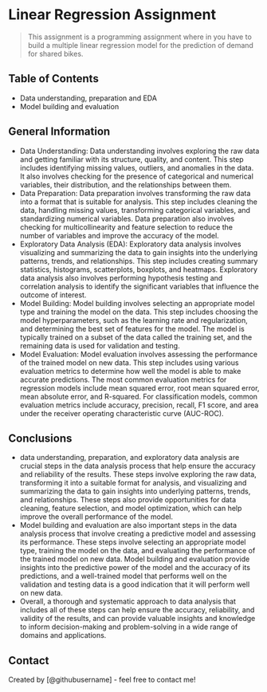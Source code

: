 # Linear Regression Assignment
> This assignment is a programming assignment where in you have to build a multiple linear regression model for the prediction of demand for shared bikes. 


## Table of Contents
* Data understanding, preparation and EDA
* Model building and evaluation

<!-- You can include any other section that is pertinent to your problem -->

## General Information
- Data Understanding:
Data understanding involves exploring the raw data and getting familiar with its structure, quality, and content. This step includes identifying missing values, outliers, and anomalies in the data. It also involves checking for the presence of categorical and numerical variables, their distribution, and the relationships between them.
- Data Preparation:
Data preparation involves transforming the raw data into a format that is suitable for analysis. This step includes cleaning the data, handling missing values, transforming categorical variables, and standardizing numerical variables. Data preparation also involves checking for multicollinearity and feature selection to reduce the number of variables and improve the accuracy of the model.
- Exploratory Data Analysis (EDA):
Exploratory data analysis involves visualizing and summarizing the data to gain insights into the underlying patterns, trends, and relationships. This step includes creating summary statistics, histograms, scatterplots, boxplots, and heatmaps. Exploratory data analysis also involves performing hypothesis testing and correlation analysis to identify the significant variables that influence the outcome of interest.
- Model Building:
Model building involves selecting an appropriate model type and training the model on the data. This step includes choosing the model hyperparameters, such as the learning rate and regularization, and determining the best set of features for the model. The model is typically trained on a subset of the data called the training set, and the remaining data is used for validation and testing.
- Model Evaluation:
Model evaluation involves assessing the performance of the trained model on new data. This step includes using various evaluation metrics to determine how well the model is able to make accurate predictions. The most common evaluation metrics for regression models include mean squared error, root mean squared error, mean absolute error, and R-squared. For classification models, common evaluation metrics include accuracy, precision, recall, F1 score, and area under the receiver operating characteristic curve (AUC-ROC).

<!-- You don't have to answer all the questions - just the ones relevant to your project. -->

## Conclusions
- data understanding, preparation, and exploratory data analysis are crucial steps in the data analysis process that help ensure the accuracy and reliability of the results. These steps involve exploring the raw data, transforming it into a suitable format for analysis, and visualizing and summarizing the data to gain insights into underlying patterns, trends, and relationships. These steps also provide opportunities for data cleaning, feature selection, and model optimization, which can help improve the overall performance of the model.
- Model building and evaluation are also important steps in the data analysis process that involve creating a predictive model and assessing its performance. These steps involve selecting an appropriate model type, training the model on the data, and evaluating the performance of the trained model on new data. Model building and evaluation provide insights into the predictive power of the model and the accuracy of its predictions, and a well-trained model that performs well on the validation and testing data is a good indication that it will perform well on new data.
- Overall, a thorough and systematic approach to data analysis that includes all of these steps can help ensure the accuracy, reliability, and validity of the results, and can provide valuable insights and knowledge to inform decision-making and problem-solving in a wide range of domains and applications.



## Contact
Created by [@githubusername] - feel free to contact me!



